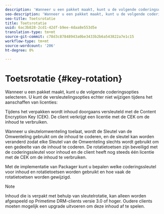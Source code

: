 ```yaml
---
description: 'Wanneer u een pakket maakt, kunt u de volgende coderingsopties selecteren. U kunt de versleutelingsopties echter niet wijzigen tijdens het aanschaffen van licenties '
seo-description: 'Wanneer u een pakket maakt, kunt u de volgende coderingsopties selecteren. U kunt de versleutelingsopties echter niet wijzigen tijdens het aanschaffen van licenties '
seo-title: Toetsrotatie
title: Toetsrotatie
uuid: 6ac3b828-2cd1-42df-b9ee-4daa8e553d5e
translation-type: tm+mt
source-git-commit: c78d3c87848943a0be3433b2b6a543822a7e1c15
workflow-type: tm+mt
source-wordcount: '206'
ht-degree: 0%

---
```



# Toetsrotatie {#key-rotation}

Wanneer u een pakket maakt, kunt u de volgende coderingsopties selecteren. U kunt de versleutelingsopties echter niet wijzigen tijdens het aanschaffen van licenties:

Tijdens het verpakken wordt inhoud doorgaans versleuteld met de Content Encryption Key (CEK). De client verkrijgt een licentie met de CEK om de inhoud te verbruiken.

Wanneer u sleutelomwenteling toelaat, wordt de Sleutel van de Omwenteling gebruikt om de inhoud te coderen, en de sleutel kan worden veranderd zodat elke Sleutel van de Omwenteling slechts wordt gebruikt om een gedeelte van de inhoud te coderen. De rotatietoetsen zijn beveiligd met de coderingssleutel voor inhoud en de client heeft nog steeds één licentie met de CEK om de inhoud te verbruiken.

Met de implementatie van Packager kunt u bepalen welke coderingssleutel voor inhoud en rotatietoetsen worden gebruikt en hoe vaak de rotatietoetsen worden gewijzigd.

>[!NOTE]
>
>Inhoud die is verpakt met behulp van sleutelrotatie, kan alleen worden afgespeeld op Primetime DRM-clients versie 3.0 of hoger. Oudere clients moeten mogelijk een upgrade uitvoeren om deze inhoud af te spelen.